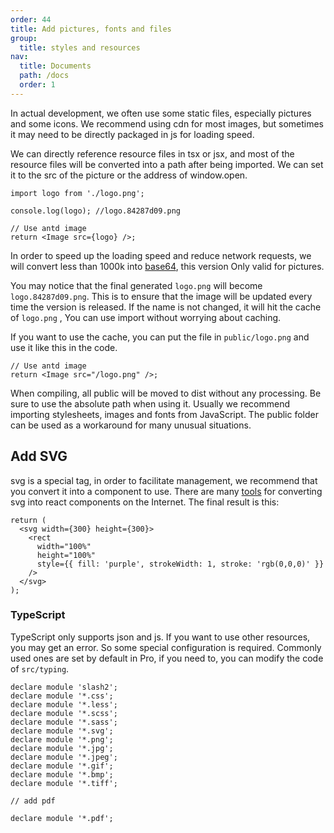 ```yaml
---
order: 44
title: Add pictures, fonts and files
group:
  title: styles and resources
nav:
  title: Documents
  path: /docs
  order: 1
---
```


In actual development, we often use some static files, especially pictures and some icons. We recommend using cdn for most images, but sometimes it may need to be directly packaged in js for loading speed.

We can directly reference resource files in tsx or jsx, and most of the resource files will be converted into a path after being imported. We can set it to the src of the picture or the address of window.open.

```tsx | pure
import logo from './logo.png';

console.log(logo); //logo.84287d09.png

// Use antd image
return <Image src={logo} />;
```

In order to speed up the loading speed and reduce network requests, we will convert less than 1000k into [base64](https://developer.mozilla.org/en-US/docs/Web/HTTP/Basics_of_HTTP/Data_URIs), this version Only valid for pictures.

You may notice that the final generated `logo.png` will become `logo.84287d09.png`. This is to ensure that the image will be updated every time the version is released. If the name is not changed, it will hit the cache of `logo.png` , You can use import without worrying about caching.

If you want to use the cache, you can put the file in `public/logo.png` and use it like this in the code.

```tsx | pure
// Use antd image
return <Image src="/logo.png" />;
```

When compiling, all public will be moved to dist without any processing. Be sure to use the absolute path when using it. Usually we recommend importing stylesheets, images and fonts from JavaScript. The public folder can be used as a workaround for many unusual situations.

## Add SVG

svg is a special tag, in order to facilitate management, we recommend that you convert it into a component to use. There are many [tools](https://github.com/sairion/svg-inline-react) for converting svg into react components on the Internet. The final result is this:

```tsx | pure
return (
  <svg width={300} height={300}>
    <rect
      width="100%"
      height="100%"
      style={{ fill: 'purple', strokeWidth: 1, stroke: 'rgb(0,0,0)' }}
    />
  </svg>
);
```

### TypeScript

TypeScript only supports json and js. If you want to use other resources, you may get an error. So some special configuration is required. Commonly used ones are set by default in Pro, if you need to, you can modify the code of `src/typing`.

```tsx | pure
declare module 'slash2';
declare module '*.css';
declare module '*.less';
declare module '*.scss';
declare module '*.sass';
declare module '*.svg';
declare module '*.png';
declare module '*.jpg';
declare module '*.jpeg';
declare module '*.gif';
declare module '*.bmp';
declare module '*.tiff';

// add pdf

declare module '*.pdf';
```
